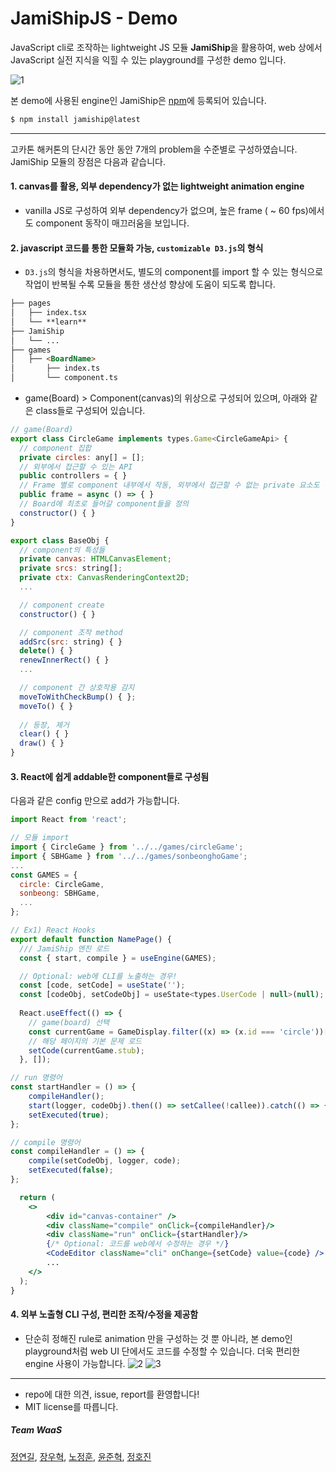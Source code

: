# JamiShipJS - Demo

JavaScript cli로 조작하는 lightweight JS 모듈 **JamiShip**을 활용하여, 
web 상에서 JavaScript 실전 지식을 익힐 수 있는 playground를 구성한 demo 입니다.

![1](https://user-images.githubusercontent.com/15315949/71773177-cdf45680-2f9b-11ea-82cd-4b9d0304b1fd.png)

본 demo에 사용된 engine인 JamiShip은 [npm](https://www.npmjs.com/package/jamiship)에 등록되어 있습니다.
``` sh
$ npm install jamiship@latest
```
----

고카톤 해커톤의 단시간 동안 동안 7개의 problem을 수준별로 구성하였습니다. 
JamiShip 모듈의 장점은 다음과 같습니다.

#### 1. canvas를 활용, 외부 dependency가 없는 lightweight animation engine
* vanilla JS로 구성하여 외부 dependency가 없으며, 높은 frame ( ~ 60 fps)에서도 component 동작이 매끄러움을 보입니다.

#### 2. javascript 코드를 통한 모듈화 가능, `customizable D3.js`의 형식
* `D3.js`의 형식을 차용하면서도, 별도의 component를 import 할 수 있는 형식으로 작업이 반복될 수록 모듈을 통한 생산성 향상에 도움이 되도록 합니다.
``` md
├── pages
│   ├── index.tsx
│   └── **learn**
├── JamiShip
│   └── ...
├── games
│   ├── <BoardName>
│       ├── index.ts
│       └── component.ts
```
* game(Board) > Component(canvas)의 위상으로 구성되어 있으며, 아래와 같은 class들로 구성되어 있습니다.
``` js
// game(Board)
export class CircleGame implements types.Game<CircleGameApi> {
  // component 집합
  private circles: any[] = [];
  // 외부에서 접근할 수 있는 API
  public controllers = { }
  // Frame 별로 component 내부에서 작동, 외부에서 접근할 수 없는 private 요소도 접근
  public frame = async () => { }
  // Board에 최초로 들어갈 component들을 정의
  constructor() { }
}
```
``` js
export class BaseObj {
  // component의 특성들
  private canvas: HTMLCanvasElement;
  private srcs: string[];
  private ctx: CanvasRenderingContext2D;
  ...

  // component create
  constructor() { }

  // component 조작 method
  addSrc(src: string) { }
  delete() { }
  renewInnerRect() { }
  ...

  // component 간 상호작용 감지
  moveToWithCheckBump() { };
  moveTo() { }
  
  // 등장, 제거
  clear() { }
  draw() { }
}
```

#### 3. React에 쉽게 addable한 component들로 구성됨
다음과 같은 config 만으로 add가 가능합니다.
``` jsx
import React from 'react';

// 모듈 import
import { CircleGame } from '../../games/circleGame';
import { SBHGame } from '../../games/sonbeonghoGame';
...
const GAMES = {
  circle: CircleGame,
  sonbeong: SBHGame,
  ...
};

// Ex1) React Hooks
export default function NamePage() {
  /// JamiShip 엔진 로드
  const { start, compile } = useEngine(GAMES);

  // Optional: web에 CLI를 노출하는 경우!
  const [code, setCode] = useState('');
  const [codeObj, setCodeObj] = useState<types.UserCode | null>(null);
  
  React.useEffect(() => {
    // game(board) 선택
    const currentGame = GameDisplay.filter((x) => (x.id === 'circle'))[0];
    // 해당 페이지의 기본 문제 로드
    setCode(currentGame.stub);
  }, []);

// run 명령어
const startHandler = () => {
    compileHandler();
    start(logger, codeObj).then(() => setCallee(!callee)).catch(() => { });
    setExecuted(true);
};

// compile 명령어
const compileHandler = () => {
    compile(setCodeObj, logger, code);
    setExecuted(false);
};

  return (
    <>
        <div id="canvas-container" />
        <div className="compile" onClick={compileHandler}/>
        <div className="run" onClick={startHandler}/>        
        {/* Optional: 코드를 web에서 수정하는 경우 */}
        <CodeEditor className="cli" onChange={setCode} value={code} />
        ...
    </>
  );
}
```

#### 4. 외부 노출형 CLI 구성, 편리한 조작/수정을 제공함
* 단순히 정해진 rule로 animation 만을 구성하는 것 뿐 아니라, 본 demo인 playground처럼 web UI 단에서도 코드를 수정할 수 있습니다.
더욱 편리한 engine 사용이 가능합니다.
![2](https://user-images.githubusercontent.com/15315949/71773191-2deafd00-2f9c-11ea-8357-f585d3f1ae24.png)
![3](https://user-images.githubusercontent.com/15315949/71773192-2deafd00-2f9c-11ea-8c73-d90cf63a1030.png)

----

* repo에 대한 의견, issue, report를 환영합니다!
* MIT license를 따릅니다.

##### Team WaaS
[정연길](https://github.com/distrue),
[장우혁](https://github.com/Bor1bori),
[노정훈](https://github.com/jungnoh),
[윤준혁](https://github.com/junhyeog),
[정호진](https://github.com/froggagul)
